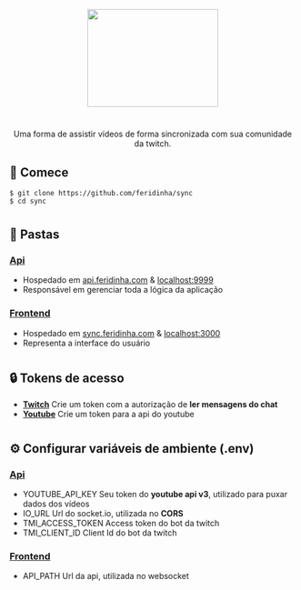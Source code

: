 <p align="center"><img src="https://f.feridinha.com/sync/logo.gif" width="230" height="172"></p>

#

<p align="center"> Uma forma de assistir vídeos de forma sincronizada com sua comunidade da twitch. </p>

## 🏁 Comece

```shell
$ git clone https://github.com/feridinha/sync
$ cd sync
```

#

## 📂 Pastas

### [Api](https://github.com/feridinha/sync/tree/master/api)

- Hospedado em [api.feridinha.com](https://api.feridinha.com) & [localhost:9999](http://localhost:9999)
- Responsável em gerenciar toda a lógica da aplicação

### [Frontend](https://github.com/feridinha/sync/tree/master/frontend)

- Hospedado em [sync.feridinha.com](https://sync.feridinha.com) & [localhost:3000](http://localhost:3000)
- Representa a interface do usuário

#

## 🔒 Tokens de acesso

- [**Twitch**](https://twitchtokengenerator.com) Crie um token com a autorização de **ler mensagens do chat**
- [**Youtube**](https://developers.google.com/youtube/v3/getting-started?hl=pt-br#intro) Crie um token para a api do youtube

#

## ⚙️ Configurar variáveis de ambiente (.env)

### [Api](https://github.com/feridinha/sync/tree/master/api)

- YOUTUBE_API_KEY Seu token do **youtube api v3**, utilizado para puxar dados dos vídeos
- IO_URL Url do socket.io, utilizada no **CORS**
- TMI_ACCESS_TOKEN Access token do bot da twitch
- TMI_CLIENT_ID Client Id do bot da twitch

### [Frontend](https://github.com/feridinha/sync/tree/master/api)

- API_PATH Url da api, utilizada no websocket

#
